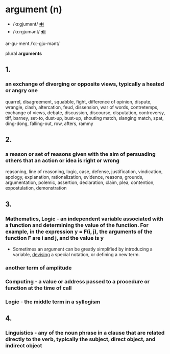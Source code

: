 # argument (n)

- /ˈɑːɡjumənt/ [🔊](https://www.oxfordlearnersdictionaries.com/media/english/uk_pron/a/arg/argum/argument__gb_3.mp3)
- /ˈɑːrɡjumənt/ [🔊](https://www.oxfordlearnersdictionaries.com/media/english/us_pron/a/arg/argum/argument__us_1.mp3)

ar-gu-ment /ˈɑː-ɡju-mənt/

plural **arguments**

## 1.

### an exchange of diverging or opposite views, typically a heated or angry one

quarrel, disagreement, squabble, fight, difference of opinion, dispute, wrangle, clash, altercation, feud, dissension, war of words, contretemps, exchange of views, debate, discussion, discourse, disputation, controversy, tiff, barney, set-to, dust-up, bust-up, shouting match, slanging match, spat, ding-dong, falling-out, row, afters, rammy

## 2.

### a reason or set of reasons given with the aim of persuading others that an action or idea is right or wrong

reasoning, line of reasoning, logic, case, defense, justification, vindication, apology, explanation, rationalization, evidence, reasons, grounds, argumentation, polemic, assertion, declaration, claim, plea, contention, expostulation, demonstration

## 3.

### Mathematics, Logic - an independent variable associated with a function and determining the value of the function. For example, in the expression y = F(i, j), the arguments of the function F are i and j, and the value is y

- Sometimes an argument can be greatly simplified by introducing a variable, [devising](../d/devise-v.md#plan-or-invent-a-complex-procedure-system-or-mechanism-by-careful-thought) a special notation, or defining a new term.

### another term of amplitude

### Computing - a value or address passed to a procedure or function at the time of call

### Logic - the middle term in a syllogism

## 4.

### Linguistics - any of the noun phrase in a clause that are related directly to the verb, typically the subject, direct object, and indirect object